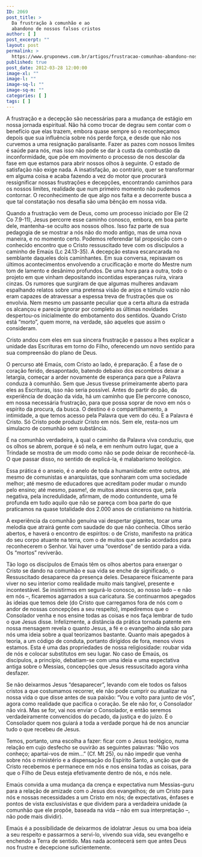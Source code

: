 ```yaml
---
ID: 2069
post_title: >
  Da frustração à comunhão e ao
  abandono de nossos falsos cristos
author: [ ]
post_excerpt: ""
layout: post
permalink: >
  https://www.gruponews.com.br/artigos/frustracao-comunhao-abandono-nossos-falsos-cristos
published: true
post_date: 2012-03-28 12:00:00
image-xl: ""
image-l: ""
image-sq-l: ""
image-sq-m: ""
categories: [ ]
tags: [ ]
---
```

A frustração e a decepção são necessárias para a mudança de estágio em nossa jornada espiritual. Não há como trocar de degrau sem contar com o benefício que elas trazem, embora quase sempre só o reconheçamos depois que sua influência sobre nós perde força, e desde que não nos curvemos a uma resignação paralisante. Fazer as pazes com nossos limites é saúde para nós, mas isso não pode se dar à custa da combustão da inconformidade, que põe em movimento o processo de nos descolar da fase em que estamos para abrir nossos olhos à seguinte. O estado de satisfação não exige nada. A insatisfação, ao contrário, quer se transformar em alguma coisa e acaba fazendo a vez do motor que procurará ressignificar nossas frustrações e decepções, encontrando caminhos para os nossos limites, realidade que num primeiro momento não pudemos contornar. O reconhecimento de que algo nos falta e a decorrente busca a que tal constatação nos desafia são uma bênção em nossa vida.

Quando a frustração vem de Deus, como um processo iniciado por Ele (2 Co 7.9-11), Jesus percorre esse caminho conosco, embora, em boa parte dele, mantenha-se oculto aos nossos olhos. Isso faz parte de sua pedagogia de se mostrar a nós não do modo antigo, mas de uma nova maneira, e no momento certo. Podemos referendar tal proposição com o conhecido encontro que o Cristo ressuscitado teve com os discípulos a caminho de Emaús (Lc 24.13-35). A decepção estava escancarada no semblante daqueles dois caminhantes. Em sua conversa, repisavam os últimos acontecimentos envolvendo a crucificação e morte do Mestre num tom de lamento e desânimo profundos. De uma hora para a outra, todo o projeto em que vinham depositando incontidas esperanças ruíra, virara cinzas. Os rumores que surgiram de que algumas mulheres andavam espalhando relatos sobre uma pretensa visão de anjos e túmulo vazio não eram capazes de atravessar a espessa treva de frustrações que os envolvia. Nem mesmo um passante peculiar que a certa altura da estrada os alcançou e parecia ignorar por completo as últimas novidades despertou-os inicialmente do embotamento dos sentidos. Quando Cristo está “morto”, quem morre, na verdade, são aqueles que assim o consideram.

Cristo andou com eles em sua sincera frustração e passou a lhes explicar a unidade das Escrituras em torno do Filho, oferecendo um novo sentido para sua compreensão do plano de Deus.

O percurso até Emaús, com Cristo ao lado, é preparação. É a fase de o coração ferido, desapontado, batendo debaixo dos escombros deixar a letargia, começar a arder novamente de esperança para que a Palavra conduza à comunhão. Sem que Jesus tivesse primeiramente aberto para eles as Escrituras, isso não seria possível. Antes do partir do pão, da experiência de doação da vida, há um caminho que Ele percorre conosco, em nossa necessária frustração, para que possa soprar de novo em nós o espírito da procura, da busca. O destino é o compartilhamento, a intimidade, a que temos acesso pela Palavra que vem do céu. E a Palavra é Cristo. Só Cristo pode produzir Cristo em nós. Sem ele, resta-nos um simulacro de comunhão sem substância.

É na comunhão verdadeira, à qual o caminho da Palavra viva conduziu, que os olhos se abrem, porque é só nela, e em nenhum outro lugar, que a Trindade se mostra de um modo como não se pode deixar de reconhecê-la. O que passar disso, no sentido de explicá-la, é malabarismo teológico.

Essa prática é o anseio, é o anelo de toda a humanidade: entre outros, até mesmo de comunistas e anarquistas, que sonharam com uma sociedade melhor; até mesmo de educadores que acreditam poder mudar o mundo pelo ensino; até mesmo, pasme!, de muitos ateus sinceros que, pela negativa, pela incredulidade, afirmam, de modo contundente, uma fé profunda em tudo aquilo que não se pareça com boa parte do que praticamos na quase totalidade dos 2.000 anos de cristianismo na história.

A experiência da comunhão genuína vai despertar gigantes, tocar uma melodia que atrairá gente com saudade do que não conhecia. Olhos serão abertos, e haverá o encontro de espíritos: o de Cristo, manifesto na prática do seu corpo atuante na terra, com o de muitos que serão acordados para reconhecerem o Senhor. Vai haver uma “overdose” de sentido para a vida. Os “mortos” reviverão.

Tão logo os discípulos de Emaús têm os olhos abertos para enxergar o Cristo se dando na comunhão e sua vida se enche de significado, o Ressuscitado desaparece da presença deles. Desaparece fisicamente para viver no seu interior como realidade muito mais tangível, presente e incontestável. Se insistirmos em segurá-lo conosco, ao nosso lado – e não em nós –, ficaremos agarrados a sua caricatura. Se continuarmos apegados às ideias que temos dele (do Cristo que carregamos fora de nós com o andor de nossas concepções a seu respeito), impediremos que o Consolador venha e nos ensine todas as coisas e nos faça lembrar de tudo o que Jesus disse. Infelizmente, a distância da prática tornada patente em nossa mensagem revela o quanto Jesus, a fé e o evangelho ainda são para nós uma ideia sobre a qual teorizamos bastante. Quanto mais apegados à teoria, a um código de conduta, portanto dirigidos de fora, menos vivos estamos. Esta é uma das propriedades de nossa religiosidade: roubar vida de nós e colocar substitutos em seu lugar. No caso de Emaús, os discípulos, a princípio, debatiam-se com uma ideia e uma expectativa antiga sobre o Messias, concepções que Jesus ressuscitado agora vinha desfazer.

Se não deixarmos Jesus “desaparecer”, levando com ele todos os falsos cristos a que costumamos recorrer, ele não pode cumprir ou atualizar na nossa vida o que disse antes de sua paixão: “Vou e volto para junto de vós”, agora como realidade que pacifica o coração. Se ele não for, o Consolador não virá. Mas se for, vai nos enviar o Consolador, e então seremos verdadeiramente convencidos do pecado, da justiça e do juízo. É o Consolador quem nos guiará a toda a verdade porque há de nos anunciar tudo o que recebeu de Jesus.

Temos, portanto, uma escolha a fazer: ficar com o Jesus teológico, numa relação em cujo desfecho se ouvirão as seguintes palavras: “Não vos conheço; apartai-vos de mim...” (Cf. Mt 25), ou não impedir que venha sobre nós o ministério e a dispensação do Espírito Santo, a unção que de Cristo recebemos e permanece em nós e nos ensina todas as coisas, para que o Filho de Deus esteja efetivamente dentro de nós, e nós nele.

Emaús convida a uma mudança da crença e expectativa num Messias-guru para a relação de amizade com o Jesus dos evangelhos; de um Cristo para nós e nossas necessidades a um Cristo em nós; de expectativas, ênfases e pontos de vista exclusivistas e que dividem para a verdadeira unidade (a comunhão que ele propõe, baseada na vida – não em sua interpretação –, não pode mais dividir).

Emaús é a possibilidade de deixarmos de idolatrar Jesus ou uma boa ideia a seu respeito e passarmos a servi-lo, vivendo sua vida, seu evangelho e enchendo a Terra de sentido. Mas nada acontecerá sem que antes Deus nos frustre e decepcione suficientemente.